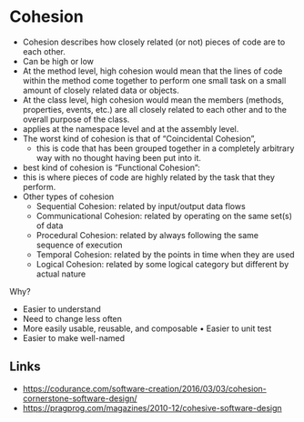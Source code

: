 # Cohesion

- Cohesion describes how closely related (or not) pieces of code are to each other.
- Can be high or low
- At the method level, high cohesion would mean that the lines of code within the method come together to perform one small task on a small amount of closely related data or objects.
- At the class level, high cohesion would mean the members (methods, properties, events, etc.) are all closely related to each other and to the overall purpose of the class.
- applies at the namespace level and at the assembly level.
- The worst kind of cohesion is that of “Coincidental Cohesion”,
  - this is code that has been grouped together in a completely arbitrary way with no thought having been put into it.
-  best kind of cohesion is “Functional Cohesion”:
  -  this is where pieces of code are highly related by the task that they perform.
- Other types of cohesion
  - Sequential Cohesion: related by input/output data flows
  - Communicational Cohesion: related by operating on the same set(s) of data
  -  Procedural Cohesion: related by always following the same sequence of execution
  - Temporal Cohesion: related by the points in time when they are used
  - Logical Cohesion: related by some logical category but different by actual nature

Why?

- Easier to understand
- Need to change less often
- More easily usable, reusable, and composable • Easier to unit test
- Easier to make well-named

## Links

- https://codurance.com/software-creation/2016/03/03/cohesion-cornerstone-software-design/
- https://pragprog.com/magazines/2010-12/cohesive-software-design

